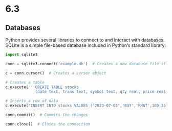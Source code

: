 # 6.3
## Databases
Python provides several libraries to connect to and interact with databases. SQLite is a simple file-based database included in Python’s standard library:
````python
import sqlite3

conn = sqlite3.connect('example.db')  # Creates a new database file if it doesn't exist

c = conn.cursor()  # Creates a cursor object

# Creates a table
c.execute('''CREATE TABLE stocks
             (date text, trans text, symbol text, qty real, price real)''')

# Inserts a row of data
c.execute("INSERT INTO stocks VALUES ('2023-07-03','BUY','RHAT',100,35.14)")

conn.commit()  # Commits the changes

conn.close()  # Closes the connection
````
